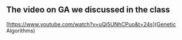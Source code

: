 ## The video on GA we discussed in the class 

[https://www.youtube.com/watch?v=uQj5UNhCPuo&t=24s](Genetic Algorithms)
